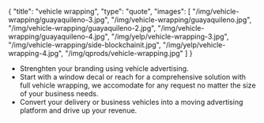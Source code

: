 {
  "title": "vehicle wrapping",
  "type": "quote",
  "images": [
    "/img/vehicle-wrapping/guayaquileno-3.jpg",
    "/img/vehicle-wrapping/guayaquileno.jpg",
    "/img/vehicle-wrapping/guayaquileno-2.jpg",
    "/img/vehicle-wrapping/guayaquileno-4.jpg",
    "/img/yelp/vehicle-wrapping-3.jpg",
    "/img/vehicle-wrapping/side-blockchainit.jpg",
    "/img/yelp/vehicle-wrapping-4.jpg",
    "/img/qprods/vehicle-wrapping.jpg"
  ]
}

* Strenghten your branding using vehicle advertising.
* Start with a window decal or reach for a comprehensive solution with full vehicle wrapping, we accomodate for any request no matter the size of your business needs.
* Convert your delivery or business vehicles into a moving advertising platform and drive up your revenue.
